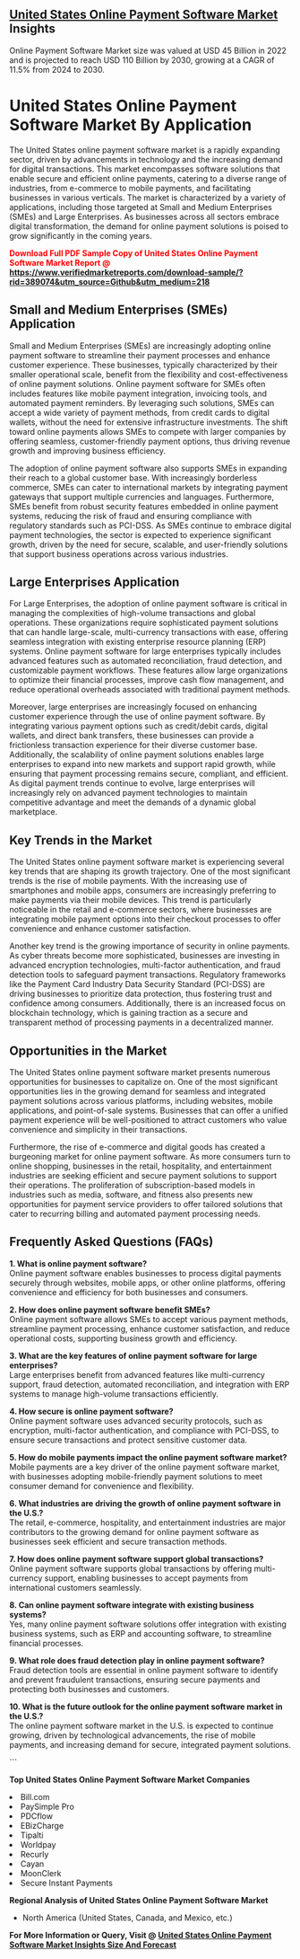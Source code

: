 <h2><a href="https://www.verifiedmarketreports.com/download-sample/?rid=389074&amp;utm_source=Github&amp;utm_medium=218" target="_blank">United States Online Payment Software Market</a> Insights</h2><p>Online Payment Software Market size was valued at USD 45 Billion in 2022 and is projected to reach USD 110 Billion by 2030, growing at a CAGR of 11.5% from 2024 to 2030.</p><p> <h1>United States Online Payment Software Market By Application</h1> <p>The United States online payment software market is a rapidly expanding sector, driven by advancements in technology and the increasing demand for digital transactions. This market encompasses software solutions that enable secure and efficient online payments, catering to a diverse range of industries, from e-commerce to mobile payments, and facilitating businesses in various verticals. The market is characterized by a variety of applications, including those targeted at Small and Medium Enterprises (SMEs) and Large Enterprises. As businesses across all sectors embrace digital transformation, the demand for online payment solutions is poised to grow significantly in the coming years.</p> <p><strong><p><span class=""><span style="color: #ff0000;"><strong>Download Full PDF Sample Copy of United States Online Payment Software Market Report</strong> @ </span><a href="https://www.verifiedmarketreports.com/download-sample/?rid=389074&amp;utm_source=Github&amp;utm_medium=218" target="_blank">https://www.verifiedmarketreports.com/download-sample/?rid=389074&amp;utm_source=Github&amp;utm_medium=218</a></span></p></strong></p> <h2>Small and Medium Enterprises (SMEs) Application</h2> <p>Small and Medium Enterprises (SMEs) are increasingly adopting online payment software to streamline their payment processes and enhance customer experience. These businesses, typically characterized by their smaller operational scale, benefit from the flexibility and cost-effectiveness of online payment solutions. Online payment software for SMEs often includes features like mobile payment integration, invoicing tools, and automated payment reminders. By leveraging such solutions, SMEs can accept a wide variety of payment methods, from credit cards to digital wallets, without the need for extensive infrastructure investments. The shift toward online payments allows SMEs to compete with larger companies by offering seamless, customer-friendly payment options, thus driving revenue growth and improving business efficiency.</p> <p>The adoption of online payment software also supports SMEs in expanding their reach to a global customer base. With increasingly borderless commerce, SMEs can cater to international markets by integrating payment gateways that support multiple currencies and languages. Furthermore, SMEs benefit from robust security features embedded in online payment systems, reducing the risk of fraud and ensuring compliance with regulatory standards such as PCI-DSS. As SMEs continue to embrace digital payment technologies, the sector is expected to experience significant growth, driven by the need for secure, scalable, and user-friendly solutions that support business operations across various industries.</p> <h2>Large Enterprises Application</h2> <p>For Large Enterprises, the adoption of online payment software is critical in managing the complexities of high-volume transactions and global operations. These organizations require sophisticated payment solutions that can handle large-scale, multi-currency transactions with ease, offering seamless integration with existing enterprise resource planning (ERP) systems. Online payment software for large enterprises typically includes advanced features such as automated reconciliation, fraud detection, and customizable payment workflows. These features allow large organizations to optimize their financial processes, improve cash flow management, and reduce operational overheads associated with traditional payment methods.</p> <p>Moreover, large enterprises are increasingly focused on enhancing customer experience through the use of online payment software. By integrating various payment options such as credit/debit cards, digital wallets, and direct bank transfers, these businesses can provide a frictionless transaction experience for their diverse customer base. Additionally, the scalability of online payment solutions enables large enterprises to expand into new markets and support rapid growth, while ensuring that payment processing remains secure, compliant, and efficient. As digital payment trends continue to evolve, large enterprises will increasingly rely on advanced payment technologies to maintain competitive advantage and meet the demands of a dynamic global marketplace.</p> <h2>Key Trends in the Market</h2> <p>The United States online payment software market is experiencing several key trends that are shaping its growth trajectory. One of the most significant trends is the rise of mobile payments. With the increasing use of smartphones and mobile apps, consumers are increasingly preferring to make payments via their mobile devices. This trend is particularly noticeable in the retail and e-commerce sectors, where businesses are integrating mobile payment options into their checkout processes to offer convenience and enhance customer satisfaction.</p> <p>Another key trend is the growing importance of security in online payments. As cyber threats become more sophisticated, businesses are investing in advanced encryption technologies, multi-factor authentication, and fraud detection tools to safeguard payment transactions. Regulatory frameworks like the Payment Card Industry Data Security Standard (PCI-DSS) are driving businesses to prioritize data protection, thus fostering trust and confidence among consumers. Additionally, there is an increased focus on blockchain technology, which is gaining traction as a secure and transparent method of processing payments in a decentralized manner.</p> <h2>Opportunities in the Market</h2> <p>The United States online payment software market presents numerous opportunities for businesses to capitalize on. One of the most significant opportunities lies in the growing demand for seamless and integrated payment solutions across various platforms, including websites, mobile applications, and point-of-sale systems. Businesses that can offer a unified payment experience will be well-positioned to attract customers who value convenience and simplicity in their transactions.</p> <p>Furthermore, the rise of e-commerce and digital goods has created a burgeoning market for online payment software. As more consumers turn to online shopping, businesses in the retail, hospitality, and entertainment industries are seeking efficient and secure payment solutions to support their operations. The proliferation of subscription-based models in industries such as media, software, and fitness also presents new opportunities for payment service providers to offer tailored solutions that cater to recurring billing and automated payment processing needs.</p> <h2>Frequently Asked Questions (FAQs)</h2> <p><strong>1. What is online payment software?</strong><br>Online payment software enables businesses to process digital payments securely through websites, mobile apps, or other online platforms, offering convenience and efficiency for both businesses and consumers.</p> <p><strong>2. How does online payment software benefit SMEs?</strong><br>Online payment software allows SMEs to accept various payment methods, streamline payment processing, enhance customer satisfaction, and reduce operational costs, supporting business growth and efficiency.</p> <p><strong>3. What are the key features of online payment software for large enterprises?</strong><br>Large enterprises benefit from advanced features like multi-currency support, fraud detection, automated reconciliation, and integration with ERP systems to manage high-volume transactions efficiently.</p> <p><strong>4. How secure is online payment software?</strong><br>Online payment software uses advanced security protocols, such as encryption, multi-factor authentication, and compliance with PCI-DSS, to ensure secure transactions and protect sensitive customer data.</p> <p><strong>5. How do mobile payments impact the online payment software market?</strong><br>Mobile payments are a key driver of the online payment software market, with businesses adopting mobile-friendly payment solutions to meet consumer demand for convenience and flexibility.</p> <p><strong>6. What industries are driving the growth of online payment software in the U.S.?</strong><br>The retail, e-commerce, hospitality, and entertainment industries are major contributors to the growing demand for online payment software as businesses seek efficient and secure transaction methods.</p> <p><strong>7. How does online payment software support global transactions?</strong><br>Online payment software supports global transactions by offering multi-currency support, enabling businesses to accept payments from international customers seamlessly.</p> <p><strong>8. Can online payment software integrate with existing business systems?</strong><br>Yes, many online payment software solutions offer integration with existing business systems, such as ERP and accounting software, to streamline financial processes.</p> <p><strong>9. What role does fraud detection play in online payment software?</strong><br>Fraud detection tools are essential in online payment software to identify and prevent fraudulent transactions, ensuring secure payments and protecting both businesses and customers.</p> <p><strong>10. What is the future outlook for the online payment software market in the U.S.?</strong><br>The online payment software market in the U.S. is expected to continue growing, driven by technological advancements, the rise of mobile payments, and increasing demand for secure, integrated payment solutions.</p> ```</p><p><strong>Top United States Online Payment Software Market Companies</strong></p><div data-test-id=""><p><li>Bill.com</li><li> PaySimple Pro</li><li> PDCflow</li><li> EBizCharge</li><li> Tipalti</li><li> Worldpay</li><li> Recurly</li><li> Cayan</li><li> MoonClerk</li><li> Secure Instant Payments</li></p><div><strong>Regional Analysis of&nbsp;United States Online Payment Software Market</strong></div><ul><li dir="ltr"><p dir="ltr">North America&nbsp;(United States, Canada, and Mexico, etc.)</p></li></ul><p><strong>For More Information or Query, Visit @&nbsp;</strong><strong><a href="https://www.verifiedmarketreports.com/product/online-payment-software-market/?utm_source=Github&amp;utm_medium=218" target="_blank">United States Online Payment Software Market Insights Size And Forecast</a></strong></p></div>
